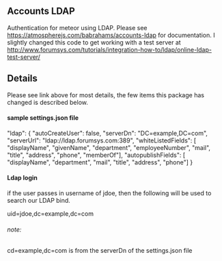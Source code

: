 ## Accounts LDAP

Authentication for meteor using LDAP.  Please see https://atmospherejs.com/babrahams/accounts-ldap for documentation.  I slightly changed this code to get working with a test server at http://www.forumsys.com/tutorials/integration-how-to/ldap/online-ldap-test-server/

## Details

Please see link above for most details, the few items this package has changed is described below.

#### sample settings.json file

"ldap": {
  "autoCreateUser": false,
  "serverDn": "DC=example,DC=com",
  "serverUrl": "ldap://ldap.forumsys.com:389",
  "whiteListedFields": [ "displayName", "givenName", "department", "employeeNumber", "mail", "title", "address", "phone", "memberOf"],
  "autopublishFields": [ "displayName", "department", "mail", "title", "address", "phone"]
}

#### Ldap login
if the user passes in username of jdoe, then the following will be used to search our LDAP bind.

uid=jdoe,dc=example,dc=com

###### note:  
cd=example,dc=com is from the serverDn of the settings.json file
